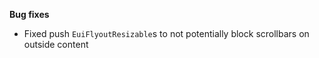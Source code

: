 **Bug fixes**

- Fixed push `EuiFlyoutResizable`s to not potentially block scrollbars on outside content
